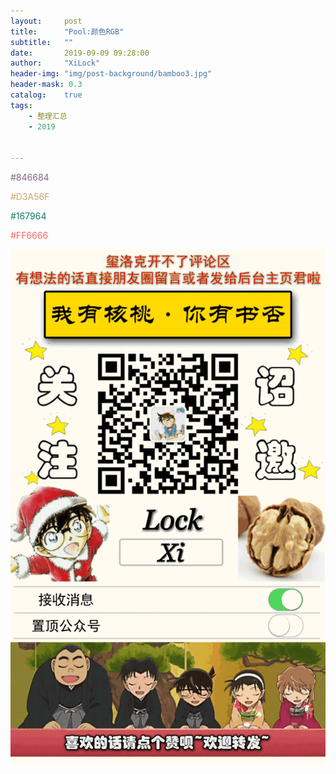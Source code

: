 ```yaml
---
layout:     post
title:      "Pool:颜色RGB"
subtitle:   ""
date:       2019-09-09 09:28:00
author:     "XiLock"
header-img: "img/post-background/bamboo3.jpg"
header-mask: 0.3
catalog:    true
tags:
    - 整理汇总
    - 2019


---
```


<p style="color:rgb(132,102,132);">#846684</p>
<p style="color:rgb(211,165,111);">#D3A56F</p>
<p style="color:rgb(22,121,100);">#167964</p>
<p style="color:rgb(255,102,102);">#FF6666</p>


![](/img/wc-tail.GIF)

